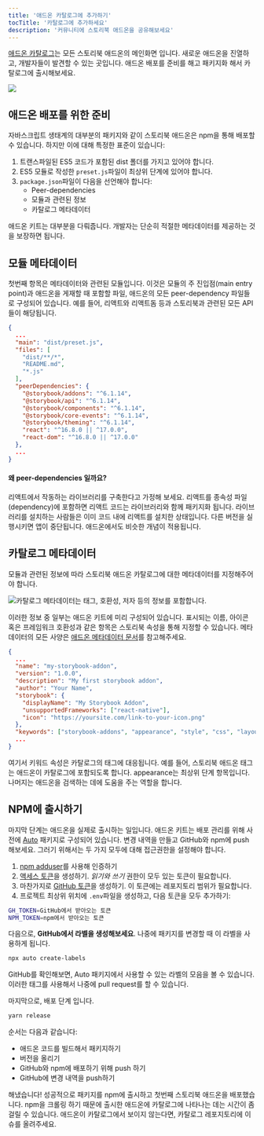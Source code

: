```yaml
---
title: '애드온 카탈로그에 추가하기'
tocTitle: '카탈로그에 추가하세요'
description: '커뮤니티에 스토리북 애드온을 공유해보세요'
---
```


[애드온 카탈로그](https://storybook.js.org/addons)는 모든 스토리북 애드온의 메인화면 입니다. 새로운 애드온을 진열하고, 개발자들이 발견할 수 있는 곳입니다. 애드온 배포를 준비를 해고 패키지화 해서 카탈로그에 출시해보세요.

![](../../images/catalog.png)

## 애드온 배포를 위한 준비

자바스크립트 생태계의 대부분의 패키지와 같이 스토리북 애드온은 npm을 통해 배포할 수 있습니다. 하지만 이에 대해 특정한 표준이 있습니다:

1. 트랜스파일된 ES5 코드가 포함된 dist 폴더를 가지고 있어야 합니다.
2. ES5 모듈로 작성한 `preset.js`파일이 최상위 단계에 있어야 합니다.
3. `package.json`파일이 다음을 선언해야 합니다:
   - Peer-dependencies
   - 모듈과 관련된 정보
   - 카탈로그 메타데이터

애드온 키트는 대부분을 다뤄줍니다. 개발자는 단순히 적절한 메타데이터를 제공하는 것을 보장하면 됩니다.

## 모듈 메타데이터

첫번째 항목은 메타데이터와 관련된 모듈입니다. 이것은 모듈의 주 진입점(main entry point)과 애드온을 게재할 때 포함할 파일, 애드온의 모든 peer-dependency 파일들로 구성되어 있습니다. 예를 들어, 리액트와 리액트돔 등과 스토리북과 관련된 모든 API들이 해당됩니다.

```json:title=package.json
{
  ...
  "main": "dist/preset.js",
  "files": [
    "dist/**/*",
    "README.md",
    "*.js"
  ],
  "peerDependencies": {
    "@storybook/addons": "^6.1.14",
    "@storybook/api": "^6.1.14",
    "@storybook/components": "^6.1.14",
    "@storybook/core-events": "^6.1.14",
    "@storybook/theming": "^6.1.14",
    "react": "^16.8.0 || ^17.0.0",
    "react-dom": "^16.8.0 || ^17.0.0"
  },
  ...
}
```

#### 왜 peer-dependencies 일까요?

리액트에서 작동하는 라이브러리를 구축한다고 가정해 보세요. 리액트를 종속성 파일(dependency)에 포함하면 리액트 코드는 라이브러리와 함께 패키지화 됩니다. 라이브러리를 설치하는 사람들은 이미 코드 내에 리액트를 설치한 상태입니다. 다른 버전을 실행시키면 앱이 중단됩니다. 애드온에서도 비슷한 개념이 적용됩니다.

## 카탈로그 메타데이터

모듈과 관련된 정보에 따라 스토리북 애드온 카탈로그에 대한 메타데이터를 지정해주어야 합니다.

![카탈로그 메타데이터는 태그, 호환성, 저자 등의 정보를 포함합니다.](../../images/catalog-metadata.png)

이러한 정보 중 일부는 애드온 키트에 미리 구성되어 있습니다. 표시되는 이름, 아이콘 혹은 프레임워크 호환성과 같은 항목은 스토리북 속성을 통해 지정할 수 있습니다. 메타데이터의 모든 사양은 [애드온 메타데이터 문서](https://storybook.js.org/docs/react/addons/addon-catalog/#addon-metadata)를 참고해주세요.

```json:title=package.json
{
  ...
  "name": "my-storybook-addon",
  "version": "1.0.0",
  "description": "My first storybook addon",
  "author": "Your Name",
  "storybook": {
    "displayName": "My Storybook Addon",
    "unsupportedFrameworks": ["react-native"],
    "icon": "https://yoursite.com/link-to-your-icon.png"
  },
  "keywords": ["storybook-addons", "appearance", "style", "css", "layout", "debug"]
  ...
}
```

여기서 키워드 속성은 카탈로그의 태그에 대응됩니다. 예를 들어, 스토리북 애드온 태그는 애드온이 카탈로그에 포함되도록 합니다. appearance는 최상위 단계 항목입니다. 나머지는 애드온을 검색하는 데에 도움을 주는 역할을 합니다.

## NPM에 출시하기

마지막 단계는 애드온을 실제로 출시하는 일입니다. 애드온 키트는 배포 관리를 위해 사전에 [Auto](https://github.com/intuit/auto) 패키지로 구성되어 있습니다. 변경 내역을 만들고 GitHub와 npm에 push 해보세요. 그러기 위해서는 두 가지 모두에 대해 접근권한을 설정해야 합니다.

1. [npm adduser](https://docs.npmjs.com/cli/adduser.html)를 사용해 인증하기
2. [액세스 토큰](https://docs.npmjs.com/creating-and-viewing-access-tokens#creating-access-tokens)을 생성하기. _읽기와 쓰기_ 권한이 모두 있는 토큰이 필요합니다.
3. 마찬가지로 [GitHub 토큰](https://github.com/settings/tokens)을 생성하기. 이 토큰에는 레포지토리 범위가 필요합니다.
4. 프로젝트 최상위 위치에 `.env`파일을 생성하고, 다음 토큰을 모두 추가하기:

```bash
GH_TOKEN=GitHub에서 받아오는 토큰
NPM_TOKEN=npm에서 받아오는 토큰
```

다음으로, **GitHub에서 라벨을 생성해보세요**. 나중에 패키지를 변경할 때 이 라벨을 사용하게 됩니다.

```bash
npx auto create-labels
```

GitHub를 확인해보면, Auto 패키지에서 사용할 수 있는 라벨의 모음을 볼 수 있습니다. 이러한 태그를 사용해서 나중에 pull request를 할 수 있습니다.

마지막으로, 배포 단계 입니다.

```bash
yarn release
```

순서는 다음과 같습니다:

- 애드온 코드를 빌드해서 패키지하기
- 버전을 올리기
- GitHub와 npm에 배포하기 위해 push 하기
- GitHub에 변경 내역을 push하기

해냈습니다! 성공적으로 패키지를 npm에 출시하고 첫번째 스토리북 애드온을 배포했습니다. npm을 크롤링 하기 때문에 출시한 애드온에 카탈로그에 나타나는 데는 시간이 좀 걸릴 수 있습니다. 애드온이 카탈로그에서 보이지 않는다면, 카탈로그 레포지토리에 이슈를 올려주세요.
